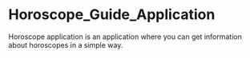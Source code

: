 # Horoscope_Guide_Application
 Horoscope application is an application where you can get information about horoscopes in a simple way.

